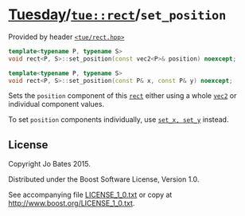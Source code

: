 [Tuesday](../../../README.md)/[`tue::rect`](../../headers/rect.md)/`set_position`
=================================================================================
Provided by header [`<tue/rect.hpp>`](../../headers/rect.md)

```c++
template<typename P, typename S>
void rect<P, S>::set_position(const vec2<P>& position) noexcept;

template<typename P, typename S>
void rect<P, S>::set_position(const P& x, const P& y) noexcept;
```

Sets the `position` component of this [`rect`](../../headers/rect.md) either
using a whole [`vec2`](../../headers/vec.md) or individual component values.

To set `position` components individually, use [`set_x, set_y`](set_xy.md)
instead.

License
-------
Copyright Jo Bates 2015.

Distributed under the Boost Software License, Version 1.0.

See accompanying file [LICENSE_1_0.txt](../../../LICENSE_1_0.txt) or copy at
http://www.boost.org/LICENSE_1_0.txt.
